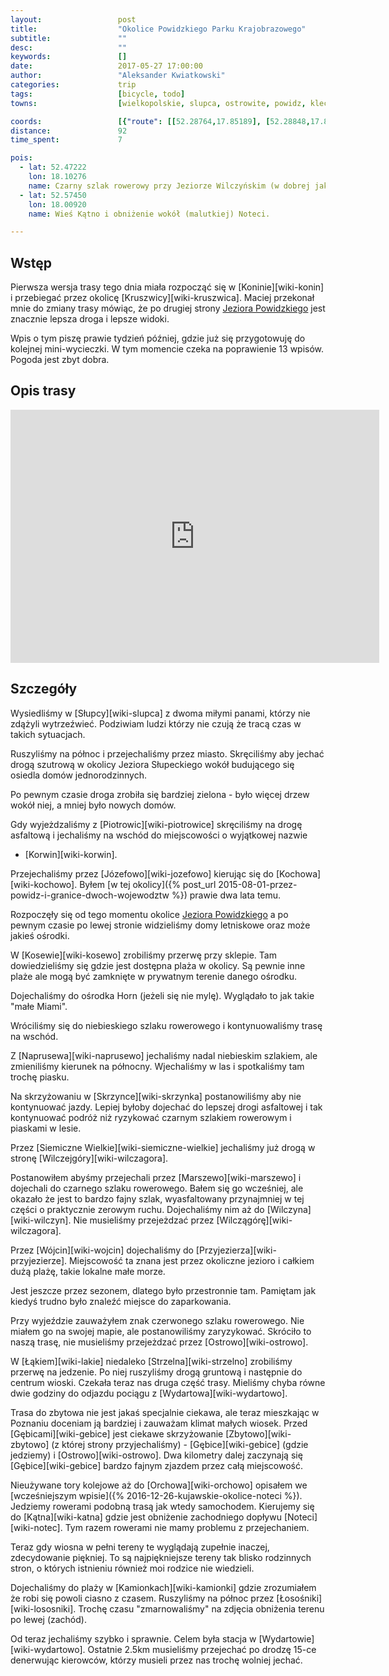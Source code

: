 ```yaml
---
layout:                 post
title:                  "Okolice Powidzkiego Parku Krajobrazowego"
subtitle:               ""
desc:                   ""
keywords:               []
date:                   2017-05-27 17:00:00
author:                 "Aleksander Kwiatkowski"
categories:             trip
tags:                   [bicycle, todo]
towns:                  [wielkopolskie, slupca, ostrowite, powidz, kleczew, wilczyn, jeziora_wielkie, strzelno, mogilno, trzemeszno]

coords:                 [{"route": [[52.28764,17.85189], [52.28848,17.87283], [52.30927,17.88588], [52.33193,17.90408], [52.36517,17.95077], [52.40247,17.94940], [52.40253,17.94716], [52.40321,17.94940], [52.39928,17.95103], [52.40232,17.96974], [52.39870,17.99403], [52.40420,17.99815], [52.41619,17.99574], [52.42666,18.00398], [52.42849,18.01016], [52.41431,18.02493], [52.40792,18.02295], [52.41693,18.04613], [52.41745,18.05480], [52.43619,18.08312], [52.44707,18.09170], [52.45183,18.10638], [52.46276,18.10767], [52.46292,18.09780], [52.47018,18.09969], [52.47787,18.11496], [52.48142,18.14861], [52.48947,18.15814], [52.48832,18.16234], [52.49240,18.16389], [52.51931,18.18354], [52.54515,18.14003], [52.54771,18.14045], [52.57348,18.12749], [52.57103,18.11419], [52.59346,18.12947], [52.59878,18.12955], [52.62140,18.16063], [52.62160,18.15299], [52.60915,18.12432], [52.59388,18.07273], [52.59919,18.03969], [52.60097,18.02664], [52.59669,18.02579], [52.58386,18.00699], [52.56503,18.01042], [52.56060,17.99368], [52.56237,17.99171], [52.56509,17.99523], [52.57510,17.99059], [52.58496,17.99274], [52.60508,17.94648], [52.60998,17.94210], [52.61311,17.91463], [52.61103,17.90391]], "type": "bicycle"}]
distance:               92
time_spent:             7

pois:
  - lat: 52.47222
    lon: 18.10276
    name: Czarny szlak rowerowy przy Jeziorze Wilczyńskim (w dobrej jakości)
  - lat: 52.57450
    lon: 18.00920
    name: Wieś Kątno i obniżenie wokół (malutkiej) Noteci.   

---
```


[wiki-jezioro-powidzkie]: https://pl.wikipedia.org/wiki/Jezioro_Powidzkie

Wstęp
-----

Pierwsza wersja trasy tego dnia miała rozpocząć się w [Koninie][wiki-konin] i
przebiegać przez okolicę [Kruszwicy][wiki-kruszwica]. Maciej przekonał mnie
do zmiany trasy mówiąc, że po drugiej strony [Jeziora Powidzkiego][wiki-jezioro-powidzkie]
jest znacznie lepsza droga i lepsze widoki.

Wpis o tym piszę prawie tydzień później, gdzie już się przygotowuję do kolejnej mini-wycieczki.
W tym momencie czeka na poprawienie 13 wpisów. Pogoda jest zbyt dobra.

Opis trasy
----------

<iframe height='405' width='590' frameborder='0' allowtransparency='true' scrolling='no' src='https://www.strava.com/activities/1008278085/embed/efeb28473dc3ae3256e13fdf6abf300f88225abc'></iframe>

Szczegóły
---------

Wysiedliśmy w [Słupcy][wiki-slupca] z dwoma miłymi panami, którzy nie zdążyli
wytrzeźwieć. Podziwiam ludzi którzy nie czują że tracą czas w takich sytuacjach.

Ruszyliśmy na północ i przejechaliśmy przez miasto. Skręciliśmy aby jechać drogą
szutrową w okolicy Jeziora Słupeckiego wokół budującego się osiedla domów
jednorodzinnych.

Po pewnym czasie droga zrobiła się bardziej zielona - było więcej drzew
wokół niej, a mniej było nowych domów.

Gdy wyjeżdzaliśmy z [Piotrowic][wiki-piotrowice] skręciliśmy na drogę asfaltową
i jechaliśmy na wschód do miejscowości o wyjątkowej nazwie
- [Korwin][wiki-korwin].

Przejechaliśmy przez [Józefowo][wiki-jozefowo] kierując się do
[Kochowa][wiki-kochowo]. Byłem
[w tej okolicy]({% post_url 2015-08-01-przez-powidz-i-granice-dwoch-wojewodztw %})
prawie dwa lata temu.

Rozpoczęły się od tego momentu okolice [Jeziora Powidzkiego][wiki-jezioro-powidzkie]
a po pewnym czasie po lewej stronie widzieliśmy domy letniskowe oraz może
jakieś ośrodki.

W [Kosewie][wiki-kosewo] zrobiliśmy przerwę przy sklepie. Tam dowiedzieliśmy się
gdzie jest dostępna plaża w okolicy. Są pewnie inne plaże ale mogą być
zamknięte w prywatnym terenie danego ośrodku.

Dojechaliśmy do ośrodka Horn (jeżeli się nie mylę). Wyglądało to jak takie
"małe Miami".

Wróciliśmy się do niebieskiego szlaku rowerowego i kontynuowaliśmy trasę
na wschód.

Z [Naprusewa][wiki-naprusewo] jechaliśmy nadal niebieskim szlakiem, ale zmieniliśmy
kierunek na północny. Wjechaliśmy w las i spotkaliśmy tam trochę piasku.

Na skrzyżowaniu w [Skrzynce][wiki-skrzynka] postanowiliśmy aby nie kontynuować
jazdy. Lepiej byłoby dojechać do lepszej drogi asfaltowej i tak kontynuować
podróż niż ryzykować czarnym szlakiem rowerowym i piaskami w lesie.

Przez [Siemiczne Wielkie][wiki-siemiczne-wielkie] jechaliśmy już drogą
w stronę [Wilczejgóry][wiki-wilczagora].

Postanowiłem abyśmy przejechali przez [Marszewo][wiki-marszewo] i dojechali
do czarnego szlaku rowerowego. Bałem się go wcześniej, ale okazało że jest
to bardzo fajny szlak, wyasfaltowany przynajmniej w tej części o
praktycznie zerowym ruchu. Dojechaliśmy nim aż do [Wilczyna][wiki-wilczyn].
Nie musieliśmy przejeżdzać przez [Wilczągórę][wiki-wilczagora].

Przez [Wójcin][wiki-wojcin] dojechaliśmy do [Przyjezierza][wiki-przyjezierze].
Miejscowość ta znana jest przez okoliczne jezioro i całkiem dużą plażę, takie
lokalne małe morze.

Jest jeszcze przez sezonem, dlatego było przestronnie tam. Pamiętam jak kiedyś
trudno było znaleźć miejsce do zaparkowania.

Przy wyjeździe zauważyłem znak czerwonego szlaku rowerowego. Nie miałem go
na swojej mapie, ale postanowiliśmy zaryzykować. Skróciło to naszą trasę,
nie musieliśmy przejeżdzać przez [Ostrowo][wiki-ostrowo].

W [Łąkiem][wiki-lakie] niedaleko [Strzelna][wiki-strzelno] zrobiliśmy przerwę
na jedzenie. Po niej ruszyliśmy drogą gruntową i następnie do
centrum wioski. Czekała teraz nas druga część trasy. Mieliśmy chyba równe
dwie godziny do odjazdu pociągu z [Wydartowa][wiki-wydartowo].

Trasa do zbytowa nie jest jakaś specjalnie ciekawa, ale teraz mieszkając
w Poznaniu doceniam ją bardziej i zauważam klimat małych wiosek. Przed
[Gębicami][wiki-gebice] jest ciekawe skrzyżowanie
[Zbytowo][wiki-zbytowo] (z której strony przyjechaliśmy) -
[Gębice][wiki-gebice] (gdzie jedziemy) i [Ostrowo][wiki-ostrowo].
Dwa kilometry dalej zaczynają się [Gębice][wiki-gebice] bardzo fajnym
zjazdem przez całą miejscowość.

Nieużywane tory kolejowe aż do [Orchowa][wiki-orchowo] opisałem we
[wcześniejszym wpisie]({% 2016-12-26-kujawskie-okolice-noteci %}).
Jedziemy rowerami podobną trasą jak wtedy samochodem. Kierujemy się
do [Kątna][wiki-katna] gdzie jest obniżenie zachodniego dopływu
[Noteci][wiki-notec]. Tym razem rowerami nie mamy problemu z przejechaniem.

Teraz gdy wiosna w pełni tereny te wyglądają zupełnie inaczej, zdecydowanie
piękniej. To są najpiękniejsze tereny tak blisko rodzinnych stron, o których
istnieniu również moi rodzice nie wiedzieli.

Dojechaliśmy do plaży w [Kamionkach][wiki-kamionki] gdzie zrozumiałem że robi
się powoli ciasno z czasem. Ruszyliśmy na północ przez [Łosośniki][wiki-lososniki].
Trochę czasu "zmarnowaliśmy" na zdjęcia obniżenia terenu po lewej (zachód).

Od teraz jechaliśmy szybko i sprawnie. Celem była stacja w [Wydartowie][wiki-wydartowo].
Ostatnie 2.5km musieliśmy przejechać po drodzę 15-ce denerwując kierowców,
którzy musieli przez nas trochę wolniej jechać.
